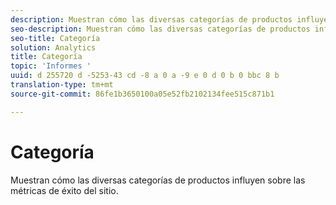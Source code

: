 ```yaml
---
description: Muestran cómo las diversas categorías de productos influyen sobre las métricas de éxito del sitio.
seo-description: Muestran cómo las diversas categorías de productos influyen sobre las métricas de éxito del sitio.
seo-title: Categoría
solution: Analytics
title: Categoría
topic: 'Informes '
uuid: d 255720 d -5253-43 cd -8 a 0 a -9 e 0 d 0 b 0 bbc 8 b
translation-type: tm+mt
source-git-commit: 86fe1b3650100a05e52fb2102134fee515c871b1

---
```



# Categoría

Muestran cómo las diversas categorías de productos influyen sobre las métricas de éxito del sitio.

